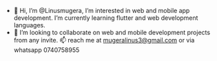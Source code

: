 - 👋 Hi, I’m @Linusmugera, I’m interested in web and mobile app development.
 I’m currently learning flutter and web development languages.
- 💞️ I’m looking to collaborate on web and mobile development projects from any invite.
📫 reach me at mugeralinus3@gmail.com or via whatsapp 0740758955

<!---
Linusmugera/Linusmugera is a ✨ special ✨ repository because its `README.md` (this file) appears on your GitHub profile.
You can click the Preview link to take a look at your changes.
--->
